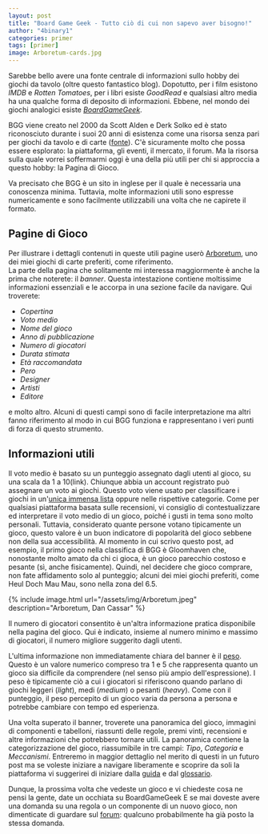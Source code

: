 ```yaml
---
layout: post
title: "Board Game Geek - Tutto ciò di cui non sapevo aver bisogno!"
author: "4binary1"
categories: primer
tags: [primer]
image: Arboretum-cards.jpg
---
```

Sarebbe bello avere una fonte centrale di informazioni sullo hobby dei giochi da tavolo (oltre questo fantastico blog). Dopotutto, per i film esistono _IMDB_ e _Rotten Tomatoes_, per i libri esiste _GoodRead_ e qualsiasi altro media ha una qualche forma di deposito di informazioni. Ebbene, nel mondo dei giochi analogici esiste [_BoardGameGeek_](https://boardgamegeek.com/).

BGG viene creato nel 2000 da Scott Alden e Derk Solko ed è stato riconosciuto durante i suoi 20 anni di esistenza come una risorsa senza pari per giochi da tavolo e di carte ([fonte](https://www.dianajonesaward.org/the-2010-award/)). C'è sicuramente molto che possa essere esplorato: la piattaforma, gli eventi, il mercato, il forum. Ma la risorsa sulla quale vorrei soffermarmi oggi è una della più utili per chi si approccia a questo hobby: la Pagina di Gioco. 

Va precisato che BGG è un sito in inglese per il quale è necessaria una conoscenza minima. Tuttavia, molte informazioni utili sono espresse numericamente e sono facilmente utilizzabili una volta che ne capirete il formato.

## Pagine di Gioco
Per illustrare i dettagli contenuti in queste utili pagine userò [Arboretum](https://boardgamegeek.com/boardgame/140934/arboretum), uno dei miei giochi di carte preferiti, come riferimento.  
La parte della pagina che solitamente mi interessa maggiormente è anche la prima che noterete: il _banner_. Questa intestazione contiene moltissime informazioni essenziali e le accorpa in una sezione facile da navigare. Qui troverete:

- _Copertina_
- _Voto medio_
- _Nome del gioco_
- _Anno di pubblicazione_
- _Numero di giocatori_
- _Durata stimata_
- _Età raccomandata_
- _Pero_
- _Designer_
- _Artisti_
- _Editore_

e molto altro. Alcuni di questi campi sono di facile interpretazione ma altri fanno riferimento al modo in cui BGG funziona e rappresentano i veri punti di forza di questo strumento.

## Informazioni utili
Il voto medio è basato su un punteggio assegnato dagli utenti al gioco, su una scala da 1 a 10(link).
Chiunque abbia un account registrato può assegnare un voto ai giochi. Questo voto viene usato per classificare i giochi in un'[unica immensa lista]((https://boardgamegeek.com/browse/boardgame)) oppure nelle rispettive categorie.
Come per qualsiasi piattaforma basata sulle recensioni, vi consiglio di contestualizzare ed interpretare il voto medio di un gioco, poiché i gusti in tema sono molto personali. Tuttavia, considerato quante persone votano tipicamente un gioco, questo valore è un buon indicatore di popolarità del gioco sebbene non della sua  accessibilità. Al momento in cui scrivo questo post, ad esempio, il primo gioco nella classifica di BGG è Gloomhaven che, nonostante molto amato da chi ci gioca, è un gioco parecchio costoso e pesante (sì, anche fisicamente). Quindi, nel decidere che gioco comprare, non fate affidamento solo al punteggio; alcuni dei miei giochi preferiti, come Heul Doch Mau Mau, sono nella zona del 6.5.

{% include image.html url="/assets/img/Arboretum.jpeg" description="Arboretum, Dan Cassar" %}

Il numero di giocatori consentito è un'altra informazione pratica disponibile nella pagina del gioco. Qui è indicato, insieme al numero minimo e massimo di giocatori, il numero migliore suggerito dagli utenti. 

L'ultima informazione non immediatamente chiara del banner è il [peso](https://boardgamegeek.com/wiki/page/Weight). Questo è un valore numerico compreso tra 1 e 5 che rappresenta quanto un gioco sia difficile da comprendere (nel senso più ampio dell'espressione). I peso è tipicamente ciò a cui i giocatori si riferiscono quando parlano di giochi leggeri (_light_), medi (_medium_) o pesanti (_heavy_). Come con il punteggio, il peso percepito di un gioco varia da persona a persona e potrebbe cambiare con tempo ed esperienza.

Una volta superato il banner, troverete una panoramica del gioco, immagini di componenti e tabelloni, riassunti delle regole, premi vinti, recensioni e altre informazioni che potrebbero tornare utili. La panoramica contiene la categorizzazione del gioco, riassumibile in tre campi: _Tipo_, _Categoria_ e _Meccanismi_. Entreremo in maggior dettaglio nel merito di questi in un futuro post ma se voleste iniziare a navigare liberamente e scoprire da soli la piattaforma vi suggerirei di iniziare dalla [guida](https://boardgamegeek.com/wiki/page/Guide_To_BoardGameGeek) e dal [glossario](https://boardgamegeek.com/wiki/page/glossary).

Dunque, la prossima volta che vedeste un gioco e vi chiedeste cosa ne pensi la gente, date un occhiata su BoardGameGeek E se mai doveste avere una domanda su una regola o un componente di un nuovo gioco, non dimenticate di guardare sul [forum](https://boardgamegeek.com/forums/region/1/bgg): qualcuno probabilmente ha già posto la stessa domanda.
